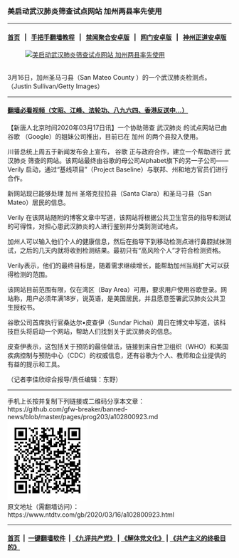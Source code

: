 ### 美启动武汉肺炎筛查试点网站 加州两县率先使用
------------------------

#### [首页](https://github.com/gfw-breaker/banned-news/blob/master/README.md) &nbsp;&nbsp;|&nbsp;&nbsp; [手把手翻墙教程](https://github.com/gfw-breaker/guides/wiki) &nbsp;&nbsp;|&nbsp;&nbsp; [禁闻聚合安卓版](https://github.com/gfw-breaker/bn-android) &nbsp;&nbsp;|&nbsp;&nbsp; [网门安卓版](https://github.com/oGate2/oGate) &nbsp;&nbsp;|&nbsp;&nbsp; [神州正道安卓版](https://github.com/SzzdOgate/update) 



<div><div class="featured_image">
 <a href="https://i.ntdtv.com/assets/uploads/2020/03/Untitled-25.jpg" target="_blank">
  <figure>
   <img alt="美启动武汉肺炎筛查试点网站 加州两县率先使用" src="https://i.ntdtv.com/assets/uploads/2020/03/Untitled-25-800x450.jpg"/>
  </figure><br/>
 </a>
 <span class="caption">
  3月16日，加州圣马刁县（San Mateo County ）的一个武汉肺炎检测点。（Justin Sullivan/Getty Images）
 </span>
</div>
</div><hr/>

#### [翻墙必看视频（文昭、江峰、法轮功、八九六四、香港反送中...）](https://github.com/gfw-breaker/banned-news/blob/master/pages/link3.md)

<div><div class="post_content" itemprop="articleBody">
 <p>
  【新唐人北京时间2020年03月17日讯】一个协助筛查
  <ok href="https://www.ntdtv.com/gb/武汉肺炎.htm">
   武汉肺炎
  </ok>
  的试点网站已由
  <ok href="https://www.ntdtv.com/gb/谷歌.htm">
   谷歌
  </ok>
  （Google）的姐妹公司推出，目前已在
  <ok href="https://www.ntdtv.com/gb/加州.htm">
   加州
  </ok>
  的两个县投入使用。
 </p>
 <p>
  川普总统上周五于新闻发布会上宣布，
  <ok href="https://www.ntdtv.com/gb/谷歌.htm">
   谷歌
  </ok>
  正与政府合作，建立一个帮助进行
  <ok href="https://www.ntdtv.com/gb/武汉肺炎.htm">
   武汉肺炎
  </ok>
  筛查的网站。该网站最终由谷歌的母公司Alphabet旗下的另一子公司——
  <ok href="https://www.ntdtv.com/gb/verily.htm">
   Verily
  </ok>
  启动，通过“基线项目”（Project Baseline）与联邦、州和地方官员们进行合作。
 </p>
 <p>
  新网站现已能够处理
  <ok href="https://www.ntdtv.com/gb/加州.htm">
   加州
  </ok>
  圣塔克拉拉县（Santa Clara）和圣马刁县（San Mateo）居民的信息。
 </p>
 <p>
  <ok href="https://www.ntdtv.com/gb/verily.htm">
   Verily
  </ok>
  在该网站随附的博客文章中写道，该网站将根据公共卫生官员的指导和测试的可得性，对担心患武汉肺炎的人进行鉴别并分类到测试地点。
 </p>
 <p>
  加州人可以输入他们个人的健康信息，然后在指导下到移动检测点进行鼻腔拭抹测试，之后的几天内就将收到检测结果。最初只有“高风险个人”才符合检测资格。
 </p>
 <p>
  Verily表示，他们的最终目标是，随着需求继续增长，能帮助加州当局扩大可以获得检测的范围。
 </p>
 <p>
  该网站目前范围有限，仅在湾区（Bay Area）可用，要求用户使用谷歌登录。网站称，用户必须年满18岁，说英语，是美国居民，并且愿意签署武汉肺炎公共卫生授权书。
 </p>
 <p>
  谷歌公司首席执行官桑达尔•皮查伊（Sundar Pichai）周日在博文中写道，该科技巨头将启动一个网站，帮助人们找到关于武汉肺炎的信息。
 </p>
 <p>
  皮查伊表示，这包括关于预防的最佳做法，链接到来自世卫组织（WHO）和美国疾病控制与预防中心（CDC）的权威信息，还有谷歌为个人、教师和企业提供的有益的提示和工具。
 </p>
 <p>
  （记者李佳欣综合报导/责任编辑：东野）
 </p>
 <div class="single_ad">
 </div>
</div>
</div>
<hr/>
手机上长按并复制下列链接或二维码分享本文章：<br/>
https://github.com/gfw-breaker/banned-news/blob/master/pages/prog203/a102800923.md <br/>
<a href='https://github.com/gfw-breaker/banned-news/blob/master/pages/prog203/a102800923.md'><img src='https://github.com/gfw-breaker/banned-news/blob/master/pages/prog203/a102800923.md.png'/></a> <br/>
原文地址（需翻墙访问）：https://www.ntdtv.com/gb/2020/03/16/a102800923.html


------------------------
#### [首页](https://github.com/gfw-breaker/banned-news/blob/master/README.md) &nbsp;|&nbsp; [一键翻墙软件](https://github.com/gfw-breaker/nogfw/blob/master/README.md) &nbsp;| [《九评共产党》](https://github.com/gfw-breaker/9ping.md/blob/master/README.md#九评之一评共产党是什么) | [《解体党文化》](https://github.com/gfw-breaker/jtdwh.md/blob/master/README.md) | [《共产主义的终极目的》](https://github.com/gfw-breaker/gczydzjmd.md/blob/master/README.md)


<img src='http://gfw-breaker.win/banned-news/pages/prog203/a102800923.md' width='0px' height='0px'/>